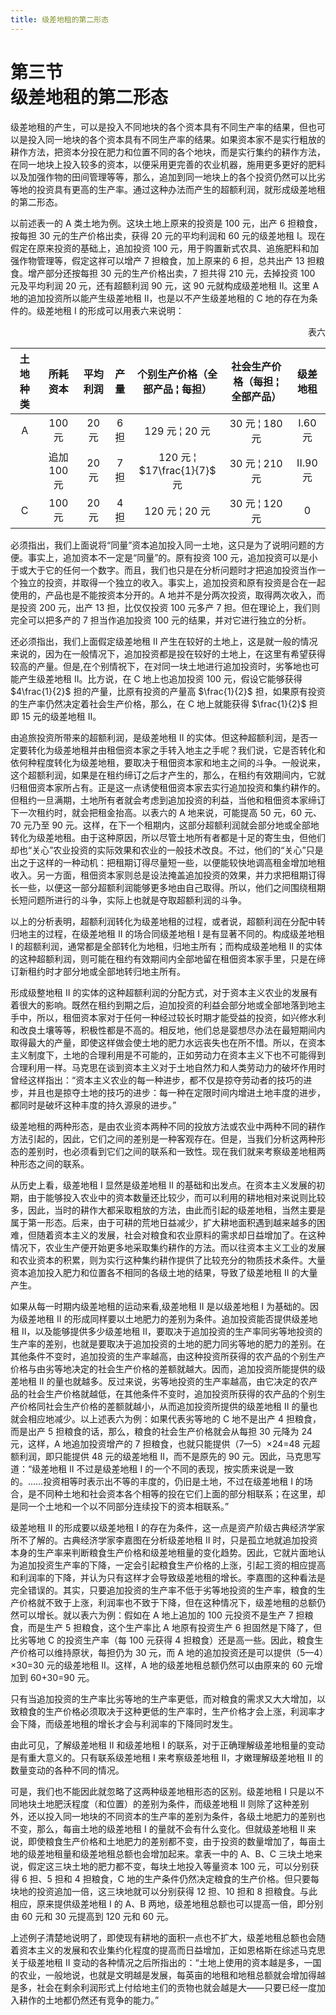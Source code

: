 ```yaml
---
title: 级差地租的第二形态
---
```


# 第三节<br>**级差地租的第二形态**

级差地租的产生，可以是投入不同地块的各个资本具有不同生产率的结果，但也可以是投入同一地块的各个资本具有不同生产率的结果。如果资本家不是实行粗放的耕作方法，把资本分投在肥力和位置不同的各个地块，而是实行集约的耕作方法，在同一地块上投入较多的资本，以便采用更完善的农业机器，施用更多更好的肥料以及加强作物的田间管理等等，那么，追加到同一地块上的各个投资仍然可以比劣等地的投资具有更高的生产率。通过这种办法而产生的超额利润，就形成级差地租的第二形态。

以前述表一的 A 类土地为例。这块土地上原来的投资是 100 元，出产 6 担粮食，按每担 30 元的生产价格出卖，获得 20 元的平均利润和 60 元的级差地租 I。现在假定在原来投资的基础上，追加投资 100 元，用于购置新式农具、追施肥料和加强作物管理等，假定这祥可以增产 7 担粮食，加上原来的 6 担，总共出产 13 担粮食。增产部分还按每担 30 元的生产价格出卖，7 担共得 210 元，去掉投资 100 元及平均利润 20 元，还有超额利润 90 元，这 90 元就构成级差地租 II。这里 A 地的追加投资所以能产生级差地租 II，也是以不产生级差地租的 C 地的存在为条件的。级差地租 I 的形成可以用表六来说明：

<div align="right">表六</div>

<center>

| 土地种类 | 所耗资本 | 平均利润 | 产量 | 个别生产价格（全部产品 ¦ 每担） | 社会生产价格（每担 ¦ 全部产品） | 级差地租 |
| :---: | :---: | :---: | :---: | :---: | :---: | :---: |
| A | 100 元 | 20 元 | 6 担 | 129 元 ¦ 20 元 | 30 元 ¦ 180 元 | I.60 元 |
|   | 追加 100 元 | 20 元 | 7 担 | 120 元 ¦ $17\frac{1}{7}$ 元 | 30 元 ¦ 210 元 | II.90 元 |
| C | 100 元 | 20 元 | 4 担 | 120 元 ¦ 20 元 | 30 元 ¦ 120 元 | 0 |

</center>

必须指出，我们上面说将“同量”资本追加投入同一土地，这只是为了说明问题的方便。事实上，追加资本不一定是“同量”的。原有投资 100 元，追加投资可以是小于或大于它的任何一个数字。而且，我们也只是在分析问题时才把追加投资当作一个独立的投资，并取得一个独立的收入。事实上，追加投资和原有投资是合在一起使用的，产品也是不能按资本分开的。A 地并不是分两次投资，取得两次收入，而是投资 200 元，出产 13 担，比仅仅投资 100 元多产 7 担。但在理论上，我们则完全可以把多产的 7 担当作追加投资 100 元的结果，并对它进行独立的分析。

还必须指出，我们上面假定级差地租 II 产生在较好的土地上，这是就一般的情况来说的，因为在一般情况下，追加投资都是投在较好的土地上，在这里有希望获得较高的产量。但是,在个别情祝下，在对同一块土地进行追加投资时，劣筝地也可能产生级差地租 II。比方说，在 C 地上也追加投资 100 元，假设它能够获得 $4\frac{1}{2}$ 担的产量，比原有投资的产量高 $\frac{1}{2}$ 担，如果原有投资的生产率仍然决定着社会生产价格，那么，在 C 地上就能获得 $\frac{1}{2}$ 担即 15 元的级差地租 II。

由追旅投资所带来的超额利润，是级差地租 II 的实体。但这种超额利润，是否一定要转化为级差地租并由租佃资本家之手转入地主之手呢？我们说，它是否转化和依何种程度转化为级差地租，要取决于租佃资本家和地主之间的斗争。一般说来，这个超额利润，如果是在租约缔订之后才产生的，那么，在租约有效期间内，它就归租佃资本家所占有。正是这一点诱使租佃资本家去实行追加投资和集约耕作的。但租约一旦满期，土地所有者就会考虑到追加投资的利益，当他和租佃资本家缔订下一次租约时，就会把租金抬高。以表六的 A 地来说，可能提高 50 元，60 元、70 元乃至 90 元。这样，在下一个租期内，这部分超额利润就会部分地或全部地转化为级差地租。由于这种原因，所以尽管土地所有者都是十足的寄生虫，但他们却也“关心”农业投资的实际效果和农业的一般技术改良。不过，他们的“关心”只是出之于这样的一种动机：把租期订得尽量短一些，以便能较快地调高租金增加地租收入。另一方面，租佃资本家则总是设法掩盖追加投资的效果，并力求把租期订得长一些，以便这一部分超额利润能够更多地由自己取得。所以，他们之间围绕租期长短问题所进行的斗争，实际上也就是夺取超额利润的斗争。

以上的分析表明，超额利润转化为级差地租的过程，或者说，超额利润在分配中转归地主的过程，在级差地租 II 的场合同级差地租 I 是有显著不同的。构成级差地租 I 的超额利润，通常都是全部转化为地租，归地主所有；而构成级差地租 II 的实体的这种超额利润，则可能在租约有效期间内全部地留在租佃资本家手里，只是在缔订新租约时才部分地或全部地转归地主所有。

形成级整地租 II 的实体的这种超额利润的分配方式，对于资本主义农业的发展有着很大的影响。既然在租约到期之后，迫加投资的利益会部分地或全部地落到地主手中，所以，租佃资本家对于任何一种经过较长时期才能受益的投资，如兴修水利和改良土壤等等，积极性都是不高的。相反地，他们总是婴想尽办法在最短期间内取得最大的产量，即使这样做会使土地的肥力水远丧失也在所不惜。所以，在资本主义制度下，土地的合理利用是不可能的，正如劳动力在资本主义下也不可能得到合理利用一样。马克思在谈到资本主义对于土地自然力和人类劳动力的破坏作用时曾经这样指出：“资本主义农业的每一种进步，都不仅是掠夺劳动者的技巧的进步，并且也是掠夺土地的技巧的进步：每一种在定限时间内增进土地丰度的进步，都同时是破坏这种丰度的持久源泉的进步。”

级差地租的两种形态，是由农业资本两种不同的投放方法或农业中两种不同的耕作方法引起的，因此，它们之间的差别是一种客观存在。但是，当我们分析这两种形态的差别时，也必须看到它们之间的联系和一致性。现在我们就来考察级差地租两种形态之间的联系。

从历史上看，级差地租 I 显然是级差地租 II 的基础和出发点。在资本主义发展的初期，由于能够投入农业中的资本数量还比较少，而可以利用的耕地相对来说则比较多，因此，当时的耕作大都采取粗放的方法，由此而引起的级差地租，当然主要是属于第一形态。后来，由于可耕的荒地日益减少，扩大耕地面积遇到越来越多的困难，但随着资本主义的发展，社会对粮食和农业原料的需求却日益增加了。在这种情况下，农业生产便开始更多地采取集约耕作的方法。而以往资本主义工业的发展和农业资本的积累，则为实行这种集约耕作提供了比较充分的物质技术条件。大量资本追加投入肥力和位置各不相同的各级土地的结果，导致了级差地租 II 的大量产生。

如果从每一时期内级差地租的运动来看,级差地租 II 是以级差地租 I 为基础的。因为级差地租 II 的形成同样要以土地肥力的差别为条件。追加投资能否提供级差地租 II，以及能够提供多少级差地租 II，要取决于追加投资的生产率同劣等地投资的生产率的差别，也就是要取决于追加投资的土地的肥力同劣等地的肥力的差别。在其他条件不变时，追加投资的生产率越高，由这种投资所获得的农产品的个别生产价格与由劣等地决定的社会生产价格的差额就越大。因而，追加投资所能提供的级差地租 II 的量也就越多。反过来说，劣等地投资的生产率越高，由它决定的农产品的社会生产价格就越低，在其他条件不变时，追加投资所获得的农产品的个别生产价格同社会生产价格的差额就越小，从而追加投资所提供的级差地租 II 的量也就会相应地减少。以上述表六为例：如果代表劣等地的 C 地不是出产 4 担粮食，而是出产 5 担粮食的话，那么，粮食的社会生产价格就会从每担 30 元降为 24 元，这样，A 地追加投资增产的 7 担粮食，也就只能提供（7—5）×24=48 元超额利润，即只能提供 48 元的级差地租 II，而不是原先的 90 元。因此，马克思写道：“级差地租 II 不过是级差地租 I 的一个不同的表现，按实质来说是一致的。……投资相等时表示出不等的丰度的，仍旧是土地，不过在级差地租 I 的场合，是不同种土地和社会资本各个相等的投在它们上面的部分相联系；在这里，却是同一个土地和一个以不同部分连续投下的资本相联系。”

级差地租 II 的形成要以级差地租 I 的存在为条件，这一点是资产阶级古典经济学家所不了解的。古典经济学家李嘉图在分析级差地租 II 时，只是孤立地就追加投资本身的生产率来判断粮食生产价格和级差地租量的变化趋势。因此，它就片面地认为追加投资生产率的下降，一定会引起粮食生产价格的上涨，引起工资的相应提高和利润率的下降，并认为只有这样才会导致级差地租的增长。李嘉图的这种看法是完全错误的。其实，只要追加投资的生产率不低于劣等地投资的生产率，粮食的生产价格就不致于上涨，利润率也不致于下降，但在这种情况下，级差地租的总额仍然可以增长。就以表六为例：假如在 A 地上追加的 100 元投资不是生产 7 担粮食，而是生产 5 担粮食，这个生产率比 A 地原有投资生产 6 担固然是下降了，但比劣等地 C 的投资生产率（每 100 元获得 4 担粮食）还是高一些。因此，粮食生产价格可以维持原状，每担仍为 30 元，而 A 地的追加投资还是可以提供（5—4）×30=30 元的级差地租 II。这样，A 地的级差地租总额仍然可以由原来的 60 元增加到 60+30=90 元。

只有当追加投资的生产率比劣等地的生产率更低，而对粮食的需求又大大增加，以致粮食的生产价格必须取决于这种更低的生产率时，生产价格才会上涨，利润率才会下降，而级差地租的增长才会与利润率的下降同时发生。

由此可见，了解级差地租 II 和级差地租 I 的联系，对于正确理解级差地租量的变动是有重大意义的。只有联系级差地租 I 来考察级差地租 II，才嫩理解级差地租 II 的数量变动的各种不同的情况。

可是，我们也不能因此就忽略了这两种级差地租形态的区别。级差地租 I 只是以不同地块土地肥沃程度（和位置）的差别为条件，而级差地租 II 则除了这种差别外，还以投入同一地块的不同资本的生产率的差别为条件，各级土地肥力的差别也不变，那么，每亩土地的级差地租 I 的量就不会有什么变化。但就级差地租 II 来说，即使粮食生产价格和土地肥力的差别都不变，由于投资的数量增加了，每亩土地的级差地租量和级差地租总额也会增加起来。拿表一中的 A、B、C 三块土地来说，假定这三块土地的肥力都不变，每块土地投入等量资本 100 元，可以分别获得 6 担、5 担和 4 担粮食，C 地的生产条件仍然决定粮食的生产价格。但只要每块地的投资追加一倍，这三块地就可以分别获得 12 担、10 担和 8 担粮食。与此相应，原来提供级差地租 I 的 A、B 两地，级差地租总额也可以提高一倍，即分别由 60 元和 30 元提高到 120 元和 60 元。

上述例子清楚地说明了，即使现有耕地的面积一点也不扩大，级差地租总额也会随着资本主义的发展和农业集约化程度的提高而日益增加，正如恩格斯在综述马克思关于级差地租 II 变动的各种情况之后所指出的：“土地上使用的资本越是多，一国的农业，一般地说，也就是文明越是发展，每英亩的地租和地租总额就会增加得越是多，社会在剩余利润形式上付给地主们的贡物也就会越是大——只要已经一度加入耕作的土地都仍然还有竞争的能力。”